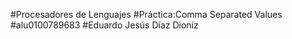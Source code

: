 #Procesadores de Lenguajes
#Práctica:Comma Separated Values
#alu0100789683
#Eduardo Jesús Díaz Dioniz